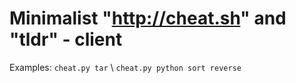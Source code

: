# Minimalist "http://cheat.sh" and "tldr" - client

Examples:
`cheat.py tar` \ 
`cheat.py python sort reverse`
